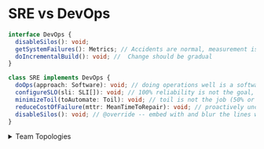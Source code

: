 # SRE vs DevOps

```typescript
interface DevOps {
  disableSilos(): void;
  getSystemFailures(): Metrics; // Accidents are normal, measurement is crucial
  doIncrementalBuild(): void; //  Change should be gradual
}

class SRE implements DevOps {
  doOps(approach: Software): void; // doing operations well is a software problem
  configureSLO(sli: SLI[]): void; // 100% reliability is not the goal, error budgets
  minimizeToil(toAutomate: Toil): void; // toil is not the job (50% or less), automate this year's job away
  reduceCostOfFailure(mttr: MeanTimeToRepair): void; // proactively uncover problems
  disableSilos(): void; // @override -- embed with and blur the lines with product developers
}
```

<details>
<summary>Team Topologies</summary>

### Where does SRE live in the [Team Topologies](https://teamtopologies.com/key-concepts) model?

Likely a combination of:

- Enabling team: helps a Stream-aligned team to overcome obstacles. Also detects missing capabilities.
- Platform team: a grouping of other team types that provide a compelling internal product to accelerate delivery by Stream-aligned teams

The common thread being that enabling and platform teams remove impediments to stream-aligned team agility.

#### And for reference, what is a steam-aligned team?

- stream-aligned team: aligned to a flow of work from (usually) a segment of the business domain

</details>